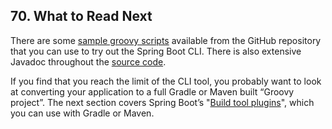 ## 70. What to Read Next

There are some [sample groovy scripts](https://github.com/spring-projects/spring-boot/tree/v2.1.0.RELEASE/spring-boot-project/spring-boot-cli/samples) available from the GitHub repository that you can use to try out the Spring Boot CLI. There is also extensive Javadoc throughout the [source code](https://github.com/spring-projects/spring-boot/tree/v2.1.0.RELEASE/spring-boot-project/spring-boot-cli/src/main/java/org/springframework/boot/cli).

If you find that you reach the limit of the CLI tool, you probably want to look at converting your application to a full Gradle or Maven built “Groovy project”. The next section covers Spring Boot’s "[Build tool plugins](build-tool-plugins.html)", which you can use with Gradle or Maven.
